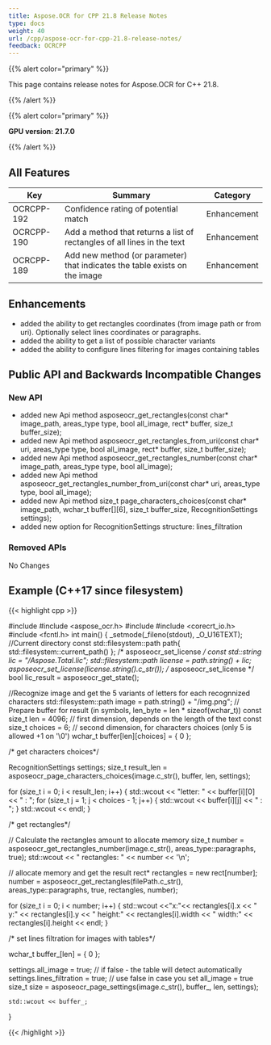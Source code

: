 ```yaml
---
title: Aspose.OCR for CPP 21.8 Release Notes
type: docs
weight: 40
url: /cpp/aspose-ocr-for-cpp-21.8-release-notes/
feedback: OCRCPP
---
```


{{% alert color="primary" %}}

This page contains release notes for Aspose.OCR for C++ 21.8.

{{% /alert %}}

{{% alert color="primary" %}}

**GPU version: 21.7.0**

{{% /alert %}}

## All Features

|Key|Summary|Category|
|---|---|---|
|OCRCPP-192| Confidence rating of potential match|Enhancement|
|OCRCPP-190| Add a method that returns a list of rectangles of all lines in the text|Enhancement|
|OCRCPP-189| Add new method (or parameter) that indicates the table exists on the image|Enhancement|

## Enhancements

- added the ability to get rectangles coordinates (from image path or from uri). Optionally select lines coordinates or paragraphs.
- added the ability to get a list of possible character variants
- added the ability to configure lines filtering for images containing tables


## Public API and Backwards Incompatible Changes

### New API

- added new Api method asposeocr_get_rectangles(const char* image_path, areas_type type, bool all_image, rect* buffer, size_t buffer_size);
- added new Api method asposeocr_get_rectangles_from_uri(const char* uri, areas_type type, bool all_image, rect* buffer, size_t buffer_size);
- added new Api method asposeocr_get_rectangles_number(const char* image_path, areas_type type, bool all_image);
- added new Api method asposeocr_get_rectangles_number_from_uri(const char* uri, areas_type type, bool all_image);
- added new Api method size_t page_characters_choices(const char* image_path, wchar_t buffer[][6], size_t buffer_size, RecognitionSettings settings);
- added new option for RecognitionSettings structure: lines_filtration



### Removed APIs

No Changes

## Example (C++17 since filesystem)

{{< highlight cpp >}}

#include <iostream>
#include <aspose_ocr.h>
#include <filesystem>
#include <corecrt_io.h>
#include <fcntl.h>
int main()
{
_setmode(_fileno(stdout), _O_U16TEXT);
//Current directory const
std::filesystem::path path{ std::filesystem::current_path() };
/* asposeocr_set_license */
const std::string lic = "/Aspose.Total.lic";
std::filesystem::path license = path.string() + lic;
asposeocr_set_license(license.string().c_str());
/* asposeocr_set_license */
bool lic_result = asposeocr_get_state();


//Recognize image and get the 5 variants of letters for each recognnized characters
std::filesystem::path image = path.string() + "/img.png";
// Prepare buffer for result (in symbols, len_byte = len * sizeof(wchar_t))
const size_t len = 4096; // first dimension, depends on the length of the text
const size_t choices = 6; // second dimension, for characters choices (only 5 is allowed +1 on '\0') 
wchar_t buffer[len][choices] = { 0 };
 
 /* get characters choices*/

RecognitionSettings settings;
size_t result_len = asposeocr_page_characters_choices(image.c_str(), buffer, len, settings);

for (size_t i = 0; i < result_len; i++)
{
	std::wcout << "letter: " << buffer[i][0] << " : ";
	for (size_t j = 1; j < choices - 1; j++)
	{
		std::wcout << buffer[i][j] << " : ";
	}
	std::wcout << endl;
}

 /* get rectangles*/
 
// Calculate the rectangles amount to allocate memory
size_t number = asposeocr_get_rectangles_number(image.c_str(), areas_type::paragraphs, true);
std::wcout << " rectangles: " << number << '\n';

// allocate memory and get the result
rect* rectangles = new rect[number];
number = asposeocr_get_rectangles(filePath.c_str(), areas_type::paragraphs, true, rectangles, number);

for (size_t i = 0; i < number; i++)
{
	std::wcout <<"x:"<< rectangles[i].x << " y:" << rectangles[i].y << " height:" << rectangles[i].width << " width:" << rectangles[i].height << endl;
}

 /* set lines filtration for images with tables*/

wchar_t buffer_[len] = { 0 };

settings.all_image = true; // if false  - the table will detect automatically
settings.lines_filtration = true; // use false in case you set all_image = true
size_t size = asposeocr_page_settings(image.c_str(), buffer_, len, settings);

    std::wcout << buffer_;
}

{{< /highlight >}}
